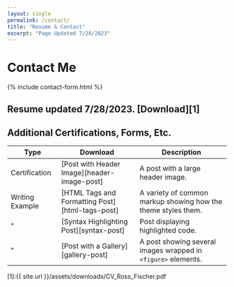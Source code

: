 ```yaml
---
layout: single
permalink: /contact/
title: "Resume & Contact"
excerpt: "Page Updated 7/28/2023"
---
```


# Contact Me
{% include contact-form.html %}

## Resume updated 7/28/2023. [Download][1]
<object data="{{/assets/downloads/CV_Ross_Fischer.pdf}}" width="1000" height="1000" type='application/pdf'></object>

## Additional Certifications, Forms, Etc.

| Type                                        | Download                                    | Description                                           |
| ------------------------------------------- | ------------------------------------------- | ----------------------------------------------------- |
|Certification                                | [Post with Header Image][header-image-post] | A post with a large header image. |
|Writing Example                              | [HTML Tags and Formatting Post][html-tags-post] | A variety of common markup showing how the theme styles them. |
|      "                                      | [Syntax Highlighting Post][syntax-post] | Post displaying highlighted code. |
|      "                                      | [Post with a Gallery][gallery-post] | A post showing several images wrapped in `<figure>` elements. |

[1]:{{ site.url }}/assets/downloads/CV_Ross_Fischer.pdf
